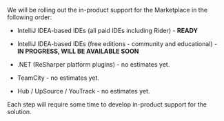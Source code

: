 [//]: # (title: What JetBrains products support paid plugins?)

We will be rolling out the in-product support for the Marketplace in the following order:

* IntelliJ IDEA-based IDEs (all paid IDEs including Rider) - **READY**

* IntelliJ IDEA-based IDEs (free editions - community and educational) - **IN PROGRESS, WILL BE AVAILABLE SOON**

* .NET (ReSharper platform plugins) - no estimates yet.

* TeamCity - no estimates yet.

* Hub / UpSource / YouTrack - no estimates yet.

Each step will require some time to develop in-product support for the solution.
